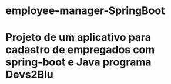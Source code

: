 # employee-manager-SpringBoot

<h1>Projeto de um aplicativo para cadastro de empregados com spring-boot e Java programa Devs2Blu</h1>
